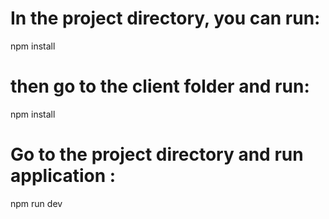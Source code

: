 

# In the project directory, you can run:

npm install

# then go to the client  folder and run:

npm install 
 
# Go to the project directory and run application :

npm run dev

